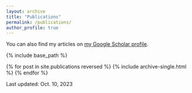 ```yaml
---
layout: archive
title: "Publications"
permalink: /publications/
author_profile: true
---
```


<!-- {% if author.googlescholar %}
  You can also find my articles on <u><a href="{{author.googlescholar}}">my Google Scholar profile</a>.</u>
{% endif %} -->

You can also find my articles on <a href="https://scholar.google.com/citations?user=UBy9z8wAAAAJ">my Google Scholar profile</a>.

{% include base_path %}

{% for post in site.publications reversed %}
  {% include archive-single.html %}
{% endfor %}

Last updated: Oct. 10, 2023
